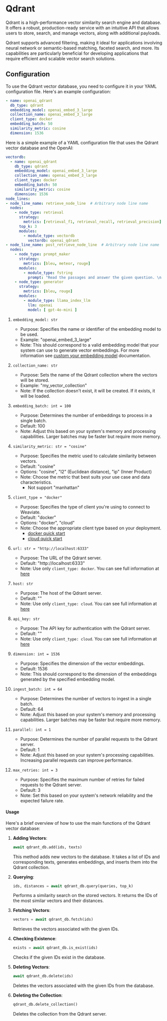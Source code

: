 # Qdrant

Qdrant is a high-performance vector similarity search engine and database.
It offers a robust, production-ready service with an intuitive API that allows users to store, search, and manage vectors, along with additional payloads.

Qdrant supports advanced filtering, making it ideal for applications involving neural network or semantic-based matching, faceted search, and more.
Its capabilities are particularly beneficial for developing applications that require efficient and scalable vector search solutions.

## Configuration

To use the Qdrant vector database, you need to configure it in your YAML configuration file. Here's an example configuration:

```yaml
- name: openai_qdrant
  db_type: qdrant
  embedding_model: openai_embed_3_large
  collection_name: openai_embed_3_large
  client_type: docker
  embedding_batch: 50
  similarity_metric: cosine
  dimension: 1536
```

Here is a simple example of a YAML configuration file that uses the Qdrant vector database and the OpenAI:

```yaml
vectordb:
  - name: openai_qdrant
    db_type: qdrant
    embedding_model: openai_embed_3_large
    collection_name: openai_embed_3_large
    client_type: docker
    embedding_batch: 50
    similarity_metric: cosine
    dimension: 1536
node_lines:
- node_line_name: retrieve_node_line  # Arbitrary node line name
  nodes:
    - node_type: retrieval
      strategy:
        metrics: [retrieval_f1, retrieval_recall, retrieval_precision]
      top_k: 3
      modules:
        - module_type: vectordb
          vectordb: openai_qdrant
- node_line_name: post_retrieve_node_line  # Arbitrary node line name
  nodes:
    - node_type: prompt_maker
      strategy:
        metrics: [bleu, meteor, rouge]
      modules:
        - module_type: fstring
          prompt: "Read the passages and answer the given question. \n Question: {query} \n Passage: {retrieved_contents} \n Answer : "
    - node_type: generator
      strategy:
        metrics: [bleu, rouge]
      modules:
        - module_type: llama_index_llm
          llm: openai
          model: [ gpt-4o-mini ]
```

1. `embedding_model: str`
   - Purpose: Specifies the name or identifier of the embedding model to be used.
   - Example: "openai_embed_3_large"
   - Note: This should correspond to a valid embedding model that your system can use to generate vector embeddings. For more information see [custom your embedding model](https://marker-inc-korea.github.io/AutoRAG/local_model.html#configure-the-embedding-model) documentation.

2. `collection_name: str`
   - Purpose: Sets the name of the Qdrant collection where the vectors will be stored.
   - Example: "my_vector_collection"
   - Note: If the collection doesn't exist, it will be created. If it exists, it will be loaded.

3. `embedding_batch: int = 100`
   - Purpose: Determines the number of embeddings to process in a single batch.
   - Default: 100
   - Note: Adjust this based on your system's memory and processing capabilities. Larger batches may be faster but require more memory.

4. `similarity_metric: str = "cosine"`
   - Purpose: Specifies the metric used to calculate similarity between vectors.
   - Default: "cosine"
   - Options: "cosine", "l2" (Euclidean distance), "ip" (Inner Product)
   - Note: Choose the metric that best suits your use case and data characteristics.
     - Not support "manhattan"

5. `client_type = "docker"`
    - Purpose: Specifies the type of client you're using to connect to Weaviate.
    - Default: "docker"
    - Options: "docker", "cloud"
    - Note: Choose the appropriate client type based on your deployment.
      - [docker quick start](https://qdrant.tech/documentation/quickstart/)
      - [cloud quick start](https://qdrant.tech/documentation/quickstart-cloud/)

6. `url: str = "http://localhost:6333"`
   - Purpose: The URL of the Qdrant server.
   - Default: "http://localhost:6333"
   - Note: Use only `client_type: docker`. You can see full information at [here](https://qdrant.tech/documentation/quickstart/)

7. `host: str`
   - Purpose: The host of the Qdrant server.
   - Default: ""
   - Note: Use only `client_type: cloud`. You can see full information at [here](https://qdrant.tech/documentation/quickstart-cloud/)

8. `api_key: str`
   - Purpose: The API key for authentication with the Qdrant server.
   - Default: ""
   - Note: Use only `client_type: cloud`. You can see full information at [here](https://qdrant.tech/documentation/quickstart-cloud/)

9. `dimension: int = 1536`
   - Purpose: Specifies the dimension of the vector embeddings.
   - Default: 1536
   - Note: This should correspond to the dimension of the embeddings generated by the specified embedding model.

10. `ingest_batch: int = 64`
    - Purpose: Determines the number of vectors to ingest in a single batch.
    - Default: 64
    - Note: Adjust this based on your system's memory and processing capabilities. Larger batches may be faster but require more memory.

11. `parallel: int = 1`
    - Purpose: Determines the number of parallel requests to the Qdrant server.
    - Default: 1
    - Note: Adjust this based on your system's processing capabilities. Increasing parallel requests can improve performance.

12. `max_retries: int = 3`
    - Purpose: Specifies the maximum number of retries for failed requests to the Qdrant server.
    - Default: 3
    - Note: Set this based on your system's network reliability and the expected failure rate.

#### Usage

Here's a brief overview of how to use the main functions of the Qdrant vector database:

1. **Adding Vectors**:
   ```python
   await qdrant_db.add(ids, texts)
   ```
   This method adds new vectors to the database. It takes a list of IDs and corresponding texts, generates embeddings, and inserts them into the Qdrant collection.

2. **Querying**:
   ```python
   ids, distances = await qdrant_db.query(queries, top_k)
   ```
   Performs a similarity search on the stored vectors. It returns the IDs of the most similar vectors and their distances.

3. **Fetching Vectors**:
   ```python
   vectors = await qdrant_db.fetch(ids)
   ```
   Retrieves the vectors associated with the given IDs.

4. **Checking Existence**:
   ```python
   exists = await qdrant_db.is_exist(ids)
   ```
   Checks if the given IDs exist in the database.

5. **Deleting Vectors**:
   ```python
   await qdrant_db.delete(ids)
   ```
   Deletes the vectors associated with the given IDs from the database.

6. **Deleting the Collection**:
   ```python
   qdrant_db.delete_collection()
   ```
   Deletes the collection from the Qdrant server.
